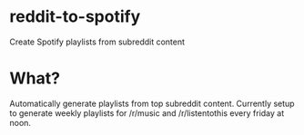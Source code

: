 # reddit-to-spotify
Create Spotify playlists from subreddit content

# What?

Automatically generate playlists from top subreddit content.
Currently setup to generate weekly playlists for /r/music and
/r/listentothis every friday at noon.
